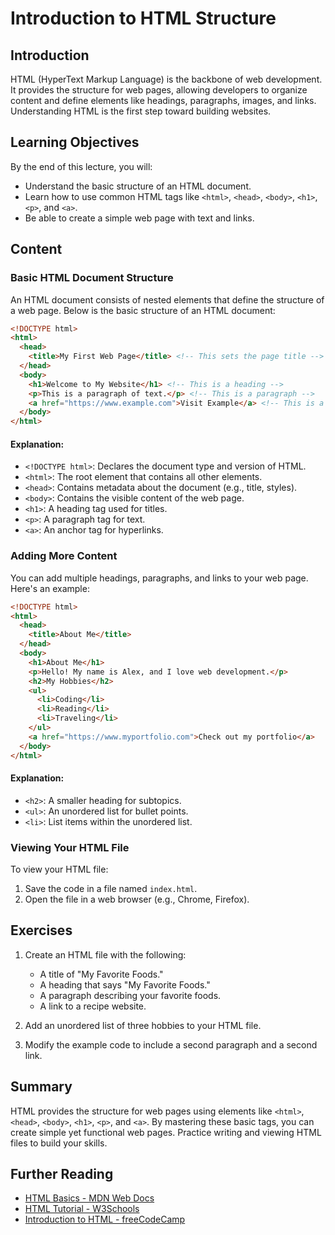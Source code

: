 # Introduction to HTML Structure

## Introduction
HTML (HyperText Markup Language) is the backbone of web development. It provides the structure for web pages, allowing developers to organize content and define elements like headings, paragraphs, images, and links. Understanding HTML is the first step toward building websites.

## Learning Objectives
By the end of this lecture, you will:
- Understand the basic structure of an HTML document.
- Learn how to use common HTML tags like `<html>`, `<head>`, `<body>`, `<h1>`, `<p>`, and `<a>`.
- Be able to create a simple web page with text and links.

## Content

### Basic HTML Document Structure
An HTML document consists of nested elements that define the structure of a web page. Below is the basic structure of an HTML document:

```html
<!DOCTYPE html>
<html>
  <head>
    <title>My First Web Page</title> <!-- This sets the page title -->
  </head>
  <body>
    <h1>Welcome to My Website</h1> <!-- This is a heading -->
    <p>This is a paragraph of text.</p> <!-- This is a paragraph -->
    <a href="https://www.example.com">Visit Example</a> <!-- This is a link -->
  </body>
</html>
```

#### Explanation:
- `<!DOCTYPE html>`: Declares the document type and version of HTML.
- `<html>`: The root element that contains all other elements.
- `<head>`: Contains metadata about the document (e.g., title, styles).
- `<body>`: Contains the visible content of the web page.
- `<h1>`: A heading tag used for titles.
- `<p>`: A paragraph tag for text.
- `<a>`: An anchor tag for hyperlinks.

### Adding More Content
You can add multiple headings, paragraphs, and links to your web page. Here's an example:

```html
<!DOCTYPE html>
<html>
  <head>
    <title>About Me</title>
  </head>
  <body>
    <h1>About Me</h1>
    <p>Hello! My name is Alex, and I love web development.</p>
    <h2>My Hobbies</h2>
    <ul>
      <li>Coding</li>
      <li>Reading</li>
      <li>Traveling</li>
    </ul>
    <a href="https://www.myportfolio.com">Check out my portfolio</a>
  </body>
</html>
```

#### Explanation:
- `<h2>`: A smaller heading for subtopics.
- `<ul>`: An unordered list for bullet points.
- `<li>`: List items within the unordered list.

### Viewing Your HTML File
To view your HTML file:
1. Save the code in a file named `index.html`.
2. Open the file in a web browser (e.g., Chrome, Firefox).

## Exercises
1. Create an HTML file with the following:
   - A title of "My Favorite Foods."
   - A heading that says "My Favorite Foods."
   - A paragraph describing your favorite foods.
   - A link to a recipe website.

2. Add an unordered list of three hobbies to your HTML file.

3. Modify the example code to include a second paragraph and a second link.

## Summary
HTML provides the structure for web pages using elements like `<html>`, `<head>`, `<body>`, `<h1>`, `<p>`, and `<a>`. By mastering these basic tags, you can create simple yet functional web pages. Practice writing and viewing HTML files to build your skills.

## Further Reading
- [HTML Basics - MDN Web Docs](https://developer.mozilla.org/en-US/docs/Web/HTML)
- [HTML Tutorial - W3Schools](https://www.w3schools.com/html/)
- [Introduction to HTML - freeCodeCamp](https://www.freecodecamp.org/news/html-basics/)